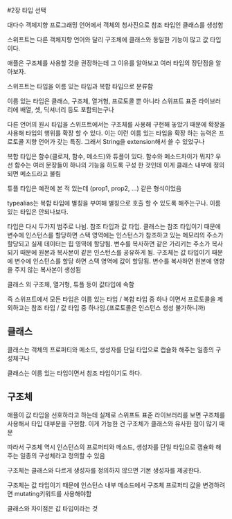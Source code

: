 #2장 타입 선택

대다수 객체지향 프로그래밍 언어에서 객체의 청사진으로 참조 타입인 클래스를 생성함

스위프트는 다른 객체지향 언어와 달리 구조체에 클래스와 동일한 기능이 많고 값 타입이다.

애플은 구조체를 사용할 것을 권장하는데 그 이유를 알아보고 여러 타입의 장단점을 알아보자.

스위프트는 타입을 이름 있는 타입과 복합 타입으로 분류함

이름 있는 타입은 클래스, 구조체, 열거형, 프로토콜 뿐 아니라 스위프트 표준 라이브러리에 배열, 셋, 딕셔너리 등도 포함되는구나

다른 언어의 원시 타입을 스위프트에서는 구조체를 사용해 구현해 놓았기 때문에 확장을 사용해 타입의 행위를 확장 할 수 있다. 이는 이런 이름 있는 타입을 확장 하는 능력은 프로토콜 지향 언어가 갖는 특징. 그래서 String을 extension해서 쓸 수 있었구나

복합 타입은 함수(클로저, 함수, 메소드)와 튜플이 있다. 함수와 메소드차이가 뭐지? 우선 함수는 여러 문장들이 하나의 기능을 하도록 구성 한 것인데 이게 클래스 내부에 정의되면 메소드라고 불림

튜플 타입은 예전에 본 적 있는데 (prop1, prop2, …) 같은 형식이었음

typealias는 복합 타입에 별칭을 부여해 별칭으로 호출 할 수 있도록 해주는구나. 이름 있는 타입은 안되나보다.

타입은 다시 두가지 범주로 나뉨. 참조 타입과 값 타입. 클래스는 참조 타입이기 때문에 변수에 인스턴스를 할당하면 스택 영역에는 인스턴스가 참조하고 있는 메모리의 주소가 할당되고 실제 데이터는 힙 영역에 할당됨. 변수를 복사하면 같은 가리키는 주소가 복사되기 때문에 원본과 복사본이 같은 인스턴스를 공유하게 됨. 구조체는 값 타입이기 때문에 변수에 인스턴스를 할당 하면 스택 영역에 값이 할당됨. 변수를 복사하면 원본에 영향을 주지 않는 복사본이 생성됨

클래스 외 구조체, 열거형, 튜플 등이 값타입에 속함

즉 스위프트에서 모든 타입은 이름 있는 타입 / 복합 타입 중 하나 이면서 프로토콜을 제외하고는 참조 타입 / 값 타입 중 하나임.(프로토콜은 인스턴스 생성 불가하니까)

## 클래스

클래스는 객체의 프로퍼티와 메소드, 생성자를 단일 타입으로 캡슐화 해주는 일종의 구성체구나

클래스는 이름 있는 타입이면서 참조 타입이기도 하다.

## 구조체

애플이 값 타입을 선호하라고 하는데 실제로 스위프트 표준 라이브러리를 보면 구조체를 사용해서 타입 대부분을 구현함. 이게 가능한 건 구조체가 클래스와 유사한 점이 많기 때문

따라서 구조체 역시 인스턴스의 프로퍼티와 메소드, 생성자를 단일 타입으로 캡슐화 해주는 일종의 구성체라고 정의할 수 있음

구조체는 클래스와 다르게 생성자를 정의하지 않으면 기본 생성자를 제공한다.

구조체는 값 타입이기 때문에 인스턴스 내부 메소드에서 구조체 프로퍼티 값을 변경하려면 mutating키워드를 사용해야함

클래스와 차이점은 값 타입이라는 것